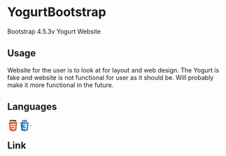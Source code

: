 # YogurtBootstrap

Bootstrap 4.5.3v Yogurt Website

## Usage 

Website for the user is to look at for layout and web design. The Yogurt is fake and website is not functional for user as it should be. Will probably make it more functional in the future.

## Languages 

<img align="left" alt="HTML5" width="26px" src="https://raw.githubusercontent.com/github/explore/80688e429a7d4ef2fca1e82350fe8e3517d3494d/topics/html/html.png" />

<img align="left" alt="CSS3" width="26px" src="https://raw.githubusercontent.com/github/explore/80688e429a7d4ef2fca1e82350fe8e3517d3494d/topics/css/css.png" />.

## Link 

